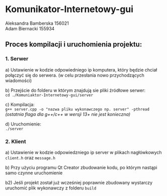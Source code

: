 # Komunikator-Internetowy-gui
Aleksandra Bamberska 156021  
Adam Biernacki 155934  

## Proces kompilacji i uruchomienia projektu:

### 1. Serwer

a) Ustawienie w kodzie odpowiedniego ip komputera, który będzie chciał połączyć się do serwera. (w celu przesłania nowo przychodzących wiadomości)

b) Przejście do folderu w którym znajdują sie pliki źródłowe serwer:  
   `cd ./Komuniaktor-Internetowy-gui/server`

c) Kompilacja:  
   `g++ server.cpp -o "nazwa pliku wykonawczego np. server" -pthread`  
   *(ostatnia flaga dla g++/c++ w wersji 13+ nie jest konieczna)*

d) Uruchomienie:  
   `./server`

### 2. Klient

a) Ustawienie w kodzie odpowiedzniego ip server w plikach nagłówkowych `client.h` oraz `message.h`

b) Przy użyciu programu Qt Creator zbudowanie kodu, po którym nastąpi samo czynne uruchomienie

b2) Jeśli projekt został już wcześniej poprawnie zbudowany wystarczy uruchomić plik wykonawczy z folderu `build`
